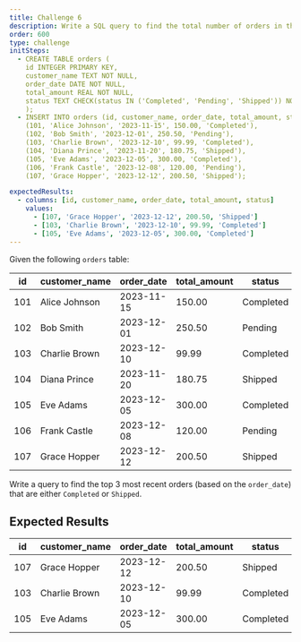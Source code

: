 ```yaml
---
title: Challenge 6
description: Write a SQL query to find the total number of orders in the `orders` table.
order: 600
type: challenge
initSteps:
  - CREATE TABLE orders (
    id INTEGER PRIMARY KEY,
    customer_name TEXT NOT NULL,
    order_date DATE NOT NULL,
    total_amount REAL NOT NULL,
    status TEXT CHECK(status IN ('Completed', 'Pending', 'Shipped')) NOT NULL
    );
  - INSERT INTO orders (id, customer_name, order_date, total_amount, status) VALUES
    (101, 'Alice Johnson', '2023-11-15', 150.00, 'Completed'),
    (102, 'Bob Smith', '2023-12-01', 250.50, 'Pending'),
    (103, 'Charlie Brown', '2023-12-10', 99.99, 'Completed'),
    (104, 'Diana Prince', '2023-11-20', 180.75, 'Shipped'),
    (105, 'Eve Adams', '2023-12-05', 300.00, 'Completed'),
    (106, 'Frank Castle', '2023-12-08', 120.00, 'Pending'),
    (107, 'Grace Hopper', '2023-12-12', 200.50, 'Shipped');

expectedResults:
  - columns: [id, customer_name, order_date, total_amount, status]
    values:
      - [107, 'Grace Hopper', '2023-12-12', 200.50, 'Shipped']
      - [103, 'Charlie Brown', '2023-12-10', 99.99, 'Completed']
      - [105, 'Eve Adams', '2023-12-05', 300.00, 'Completed']
---
```


Given the following `orders` table:

| id  | customer_name | order_date | total_amount | status    |
| --- | ------------- | ---------- | ------------ | --------- |
| 101 | Alice Johnson | 2023-11-15 | 150.00       | Completed |
| 102 | Bob Smith     | 2023-12-01 | 250.50       | Pending   |
| 103 | Charlie Brown | 2023-12-10 | 99.99        | Completed |
| 104 | Diana Prince  | 2023-11-20 | 180.75       | Shipped   |
| 105 | Eve Adams     | 2023-12-05 | 300.00       | Completed |
| 106 | Frank Castle  | 2023-12-08 | 120.00       | Pending   |
| 107 | Grace Hopper  | 2023-12-12 | 200.50       | Shipped   |

Write a query to find the top 3 most recent orders (based on the `order_date`) that are either `Completed` or `Shipped`.

## Expected Results

| id  | customer_name | order_date | total_amount | status    |
| --- | ------------- | ---------- | ------------ | --------- |
| 107 | Grace Hopper  | 2023-12-12 | 200.50       | Shipped   |
| 103 | Charlie Brown | 2023-12-10 | 99.99        | Completed |
| 105 | Eve Adams     | 2023-12-05 | 300.00       | Completed |
